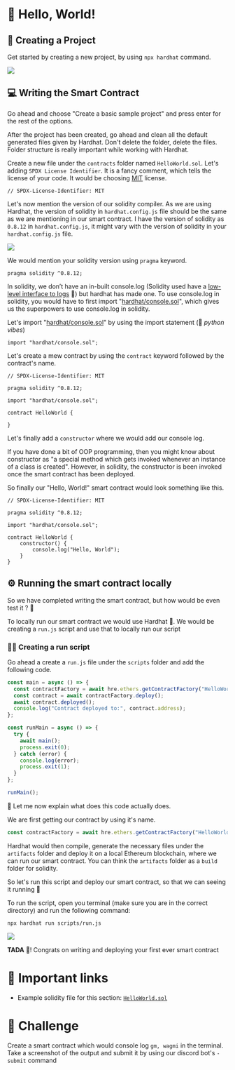 # 👋 Hello, World!

## 🎉 Creating a Project

Get started by creating a new project, by using `npx hardhat` command.

![](https://imgur.com/MaXqkVq.png)

## 💻 Writing the Smart Contract

Go ahead and choose "Create a basic sample project" and press enter for the rest of the options.

After the project has been created, go ahead and clean all the default generated files given by Hardhat. Don't delete the folder, delete the files. Folder structure is really important while working with Hardhat.

Create a new file under the `contracts` folder named `HelloWorld.sol`. Let's adding `SPDX License Identifier`. It is a fancy comment, which tells the license of your code. It would be choosing [MIT](https://opensource.org/licenses/MIT) license.

```solidity
// SPDX-License-Identifier: MIT
```

Let's now mention the version of our solidity compiler. As we are using Hardhat, the version of solidity in `hardhat.config.js` file should be the same as we are mentioning in our smart contract. I have the version of solidity as `0.8.12` in `hardhat.config.js`, it might vary with the version of solidity in your `hardhat.config.js` file.

![](https://imgur.com/pqsSIXH.png)

We would mention your solidity version using `pragma` keyword.

```solidity
pragma solidity ^0.8.12;
```

In solidity, we don’t have an in-built console.log (Solidity used have a [low-level interface to logs](https://docs.soliditylang.org/en/v0.4.21/contracts.html#low-level-interface-to-logs) 👀) but hardhat has made one. To use console.log in solidity, you would have to first import "[hardhat/console.sol](https://github.com/NomicFoundation/hardhat/blob/master/packages/hardhat-core/console.sol)", which gives us the superpowers to use console.log in solidity.

Let's import "[hardhat/console.sol](https://github.com/NomicFoundation/hardhat/blob/master/packages/hardhat-core/console.sol)" by using the import statement (👀 _python vibes_)

```solidity
import "hardhat/console.sol";
```

Let's create a mew contract by using the `contract` keyword followed by the contract's name.

```solidity
// SPDX-License-Identifier: MIT

pragma solidity ^0.8.12;

import "hardhat/console.sol";

contract HelloWorld {

}
```

Let's finally add a `constructor` where we would add our console log.

If you have done a bit of OOP programming, then you might know about constructor as "a special method which gets invoked whenever an instance of a class is created". However, in solidity, the constructor is been invoked once the smart contract has been deployed.

So finally our "Hello, World!" smart contract would look something like this.

```solidity
// SPDX-License-Identifier: MIT

pragma solidity ^0.8.12;

import "hardhat/console.sol";

contract HelloWorld {
    constructor() {
        console.log("Hello, World");
    }
}
```

## ⚙ Running the smart contract locally

So we have completed writing the smart contract, but how would be even test it ? 🤔

To locally run our smart contract we would use Hardhat 🚀. We would be creating a `run.js` script and use that to locally run our script

### 🏃‍♂️ Creating a run script

Go ahead a create a `run.js` file under the `scripts` folder and add the following code.

```js
const main = async () => {
  const contractFactory = await hre.ethers.getContractFactory("HelloWorld");
  const contract = await contractFactory.deploy();
  await contract.deployed();
  console.log("Contract deployed to:", contract.address);
};

const runMain = async () => {
  try {
    await main();
    process.exit(0);
  } catch (error) {
    console.log(error);
    process.exit(1);
  }
};

runMain();
```

👀 Let me now explain what does this code actually does.

We are first getting our contract by using it's name.

```js
const contractFactory = await hre.ethers.getContractFactory("HelloWorld");
```

Hardhat would then compile, generate the necessary files under the `artifacts` folder and deploy it on a local Ethereum blockchain, where we can run our smart contract. You can think the `artifacts` folder as a `build` folder for solidity.

So let's run this script and deploy our smart contract, so that we can seeing it running 🚀

To run the script, open you terminal (make sure you are in the correct directory) and run the following command:

```bash
npx hardhat run scripts/run.js
```

![](https://imgur.com/tUQ7d2B.png)

**TADA** 🎉! Congrats on writing and deploying your first ever smart contract

# 🔗 Important links

- Example solidity file for this section: [`HelloWorld.sol`](https://github.com/Kira272921/solidity-quickstart/blob/main/contracts/02.%20Hello%20World/HelloWorld.sol)

# 💪 Challenge

Create a smart contract which would console log `gm, wagmi` in the terminal. Take a screenshot of the output and submit it by using our discord bot's `-submit` command
